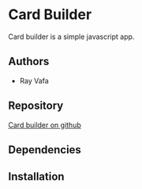 Card Builder
=======
Card builder is a simple javascript app.

Authors
-------
* Ray Vafa

Repository
-------
[Card builder on github](https://github.com/rayvafa/Card-Builder)


Dependencies
------------

Installation
------------

